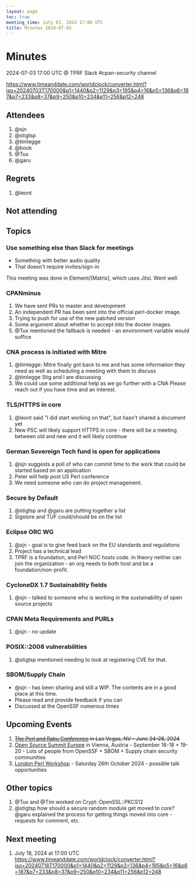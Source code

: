 ```yaml
---
layout: page
toc: true
meeting_time: July 03, 2024 17:00 UTC
title: Minutes 2024-07-03
---
```


# Minutes

2024-07-03 17:00 UTC @ TPRF Slack #cpan-security channel

https://www.timeanddate.com/worldclock/converter.html?iso=20240703T170000&p1=1440&p2=1129&p3=195&p4=16&p5=136&p6=187&p7=233&p8=37&p9=250&p10=234&p11=256&p12=248


## Attendees
1. @sjn
1. @stigtsp
1. @timlegge
1. @book
1. @Tux
1. @garu

## Regrets
1. @leont

## Not attending


## Topics

### Use something else than Slack for meetings
- Something with better audio quality
- That doesn't require invites/sign-in

This meeting was done in Element/[Matrix], which uses Jitsi. Went well.

### CPANminus
1. We have sent PRs to master and development
1. An independent PR has been sent into the official perl-docker image.
1. Trying to push for use of the new patched version
1. Some argument about whether to accept into the docker images.
1. @Tux mentioned the fallback is needed - an environment variable would suffice

### CNA process is initiated with Mitre
1. @timlegge: Mitre finally got back to me and has some information they need as well as scheduling a meeting with them to discuss
1. @timlegge Stig and I are discussing
1. We could use some additional help as we go further with a CNA  Please reach out if you have time and an interest.

### TLS/HTTPS in core
1. @leont said "I did start working on that", but hasn't shared a document yet
1. New PSC will likely support HTTPS in core - there will be a meeting between old and new and it will likely continue

### German Sovereign Tech fund is open for applications
1. @sjn suggests a poll of who can commit time to the work that could be started based on an application
1. Peter will help post US Perl conference
1. We need someone who can do project management.

### Secure by Default
1. @stigtsp and @garu are putting together a list
1. Sigstore and TUF could/should be on the list

### Eclipse ORC WG
1. @sjn - goal is to give feed back on the EU standards and regulations
1. Project has a technical lead
1. TPRF is a foundation, and Perl NOC hosts code. In theory neither can join the organization - an org needs to both host and be a foundation/non-profit.

### CycloneDX 1.7 Sustainability fields
1. @sjn - talked to someone who is working in the sustainability of open source projects

### CPAN Meta Requirements and PURLs
1. @sjn - no update

### POSIX::2008 vulnerabilities
1. @stigtsp mentioned needing to look at registering CVE for that.

### SBOM/Supply Chain
- @sjn - has been sharing and still a WIP.  The contents are in a good place at this time.
- Please read and provide feedback if you can
- Discussed at the OpenSSF numerous times

## Upcoming Events
1. ~~[The Perl and Raku Conference](https://tprc.us/tprc-2024-las/) in Las Vegas, NV - June 24-28, 2024~~
1. [Open Source Summit Europe](https://events.linuxfoundation.org/open-source-summit-europe/) in Vienna, Austria - September 16-18 + 19-20 - Lots of people from OpenSSF + SBOM + Supply chain security communities
1. [London Perl Workshop](https://act.yapc.eu/lpw2024/) - Saturday 26th October 2024 - possible talk opportunities

## Other topics
1. @Tux and @Tim worked on Crypt::OpenSSL::PKCS12
2. @stigtsp how should a secure random module get moved to core?  @garu explained the process for getting things moved into core - requests for comment, etc.

## Next meeting
1. July 18, 2024 at 17:00 UTC
https://www.timeanddate.com/worldclock/converter.html?iso=20240718T170000&p1=1440&p2=1129&p3=136&p4=195&p5=16&p6=187&p7=233&p8=37&p9=250&p10=234&p11=256&p12=248
